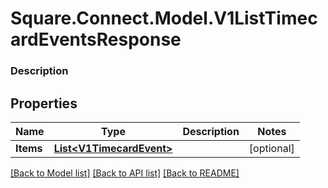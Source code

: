 # Square.Connect.Model.V1ListTimecardEventsResponse

### Description



## Properties

Name | Type | Description | Notes
------------ | ------------- | ------------- | -------------
**Items** | [**List&lt;V1TimecardEvent&gt;**](V1TimecardEvent.md) |  | [optional] 



[[Back to Model list]](../README.md#documentation-for-models) [[Back to API list]](../README.md#documentation-for-api-endpoints) [[Back to README]](../README.md)

